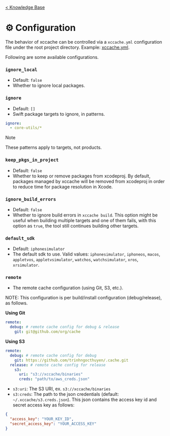 [< Knowledge Base](README.md)

# ⚙️ Configuration

The behavior of xccache can be controlled via a `xccache.yml` configuration file under the root project directory. Example: [xccache.yml](/examples/xccache.yml).

Following are some available configurations.

### `ignore_local`
- Default: `false`
- Whether to ignore local packages.

### `ignore`
- Default: `[]`
- Swift package targets to ignore, in patterns.
```yml
ignore:
  - core-utils/*
```
> [!NOTE]
> These patterns apply to targets, not products.

### `keep_pkgs_in_project`
- Default: `false`
- Whether to keep or remove packages from xcodeproj. By default, packages managed by xccache will be removed from xcodeproj in order to reduce time for package resolution in Xcode.

### `ignore_build_errors`
- Default: `false`
- Whether to ignore build errors in `xccache build`. This option might be useful when building multiple targets and one of them fails, with this option as `true`, the tool still continues building other targets.

### `default_sdk`
- Default: `iphonesimulator`
- The default sdk to use. Valid values: `iphonesimulator`, `iphoneos`, `macos`, `appletvos`, `appletvsimulator`, `watchos`, `watchsimulator`, `xros`, `xrsimulator`.

### `remote`
- The remote cache configuration (using Git, S3, etc.).

NOTE: This configuration is per build/install configuration (debug/release), as follows.

**Using Git**
```yml
remote:
  debug: # remote cache config for debug & release
    git: git@github.com/org/cache
```

**Using S3**
```yml
remote:
  debug: # remote cache config for debug
    git: https://github.com/trinhngocthuyen/.cache.git
  release: # remote cache config for release
    s3:
      uri: "s3://xccache/binaries"
      creds: "path/to/aws_creds.json"
```
- `s3:uri`: The S3 URI, ex. `s3://xccache/binaries`
- `s3:creds`: The path to the json credentials (default: `~/.xccache/s3.creds.json`). This json contains the access key id and secret access key as follows:
```json
{
  "access_key": "YOUR_KEY_ID",
  "secret_access_key": "YOUR_ACCESS_KEY"
}
```
